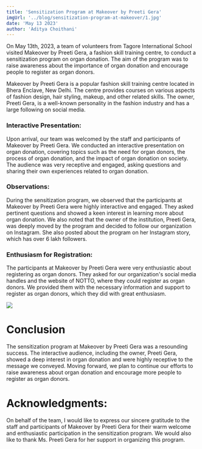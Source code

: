 ```yaml
---
title: 'Sensitization Program at Makeover by Preeti Gera'
imgUrl: '../blog/sensitization-program-at-makeover/1.jpg'
date: 'May 13 2023'
author: 'Aditya Choithani'
---
```


On May 13th, 2023, a team of volunteers from Tagore International School  visited Makeover by Preeti Gera, a fashion skill training centre, to conduct a sensitization program on organ donation. The aim of the program was to raise awareness about the importance of organ donation and encourage people to register as organ donors.

Makeover by Preeti Gera is a popular fashion skill training centre located in Bhera Enclave, New Delhi. The centre provides courses on various aspects of fashion design, hair styling, makeup, and other related skills. The owner, Preeti Gera, is a well-known personality in the fashion industry and has a large following on social media.

### Interactive Presentation:
Upon arrival, our team was welcomed by the staff and participants of Makeover by Preeti Gera. We conducted an interactive presentation on organ donation, covering topics such as the need for organ donors, the process of organ donation, and the impact of organ donation on society. The audience was very receptive and engaged, asking questions and sharing their own experiences related to organ donation.

### Observations:
During the sensitization program, we observed that the participants at Makeover by Preeti Gera were highly interactive and engaged. They asked pertinent questions and showed a keen interest in learning more about organ donation. We also noted that the owner of the institution, Preeti Gera, was deeply moved by the program and decided to follow our organization on Instagram. She also posted about the program on her Instagram story, which has over 6 lakh followers.

### Enthusiasm for Registration:
The participants at Makeover by Preeti Gera were very enthusiastic about registering as organ donors. They asked for our organization's social media handles and the website of NOTTO, where they could register as organ donors. We provided them with the necessary information and support to register as organ donors, which they did with great enthusiasm.

<img src='../blog/sensitization-program-at-makeover/2.jpg'>

# Conclusion
The sensitization program at Makeover by Preeti Gera was a resounding success. The interactive audience, including the owner, Preeti Gera, showed a deep interest in organ donation and were highly receptive to the message we conveyed. Moving forward, we plan to continue our efforts to raise awareness about organ donation and encourage more people to register as organ donors.

# Acknowledgments:
On behalf of the team, I would like to express our sincere gratitude to the staff and participants of Makeover by Preeti Gera for their warm welcome and enthusiastic participation in the sensitization program. We would also like to thank Ms. Preeti Gera for her support in organizing this program.


